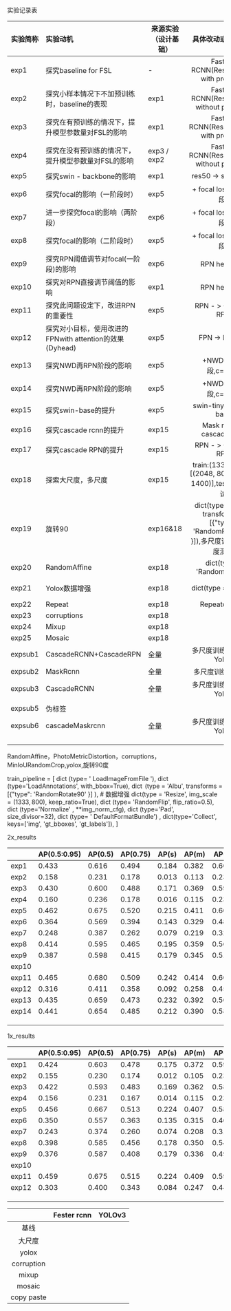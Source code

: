 实验记录表

| 实验简称 | 实验动机                                                | 来源实验（设计基础） |                      具体改动或基础结构                      | 评价指标(map)  | 附加批注 |
| -------- | :------------------------------------------------------ | -------------------- | :----------------------------------------------------------: | -------------- | -------- |
| exp1     | 探究baseline for FSL                                    | -                    |            Faster-RCNN(Res50+FPN) with pre-train             | 0.433          |          |
| exp2     | 探究小样本情况下不加预训练时，baseline的表现            | exp1                 |           Faster-RCNN(Res50+FPN) without pre-train           | 0.158          |          |
| exp3     | 探究在有预训练的情况下，提升模型参数量对FSL的影响       | exp1                 |            Faster-RCNN(Res101+FPN) with pre-train            | 0.430          |          |
| exp4     | 探究在没有预训练的情况下，提升模型参数量对FSL的影响     | exp3 / exp2          |          Faster-RCNN(Res101+FPN) without pre-train           | 0.160          |          |
| exp5     | 探究swin - backbone的影响                               | exp1                 |                      res50 -> swin_base                      | 0.462          |          |
| exp6     | 探究focal的影响（一阶段时）                             | exp5                 |                   + focal loss (仅一阶段)                    | 0.364          |          |
| exp7     | 进一步探究focal的影响（两阶段）                         | exp6                 |                   + focal loss (两个阶段)                    | 0.248          |          |
| exp8     | 探究focal的影响（二阶段时）                             | exp5                 |                   + focal loss (仅二阶段)                    | 0.414          |          |
| exp9     | 探究RPN阈值调节对focal(一阶段)的影响                    | exp6                 |                         RPN head阈值                         | 0.387          |          |
| exp10    | 探究对RPN直接调节阈值的影响                             | exp1                 |                         RPN head阈值                         | NaN            |          |
| exp11    | 探究此问题设定下，改进RPN的重要性                       | exp5                 |                     RPN - > Cascade RPN                      | 0.465          |          |
| exp12    | 探究对小目标，使用改进的FPNwith attention的效果(Dyhead) | exp5                 |                        FPN -> Dyhead                         | 0.316          |          |
| exp13    | 探究NWD再RPN阶段的影响                                  | exp5                 |                     +NWD（一阶段,c=84）                      | 0.435          |          |
| exp14    | 探究NWD再RPN阶段的影响                                  | exp5                 |                     +NWD（一阶段,c=62）                      | 0.441          |          |
| exp15    | 探究swin-base的提升                                     | exp5                 |                    swin-tiny -> swin-base                    | 0.477          | 3x       |
| exp16    | 探究cascade rcnn的提升                                  | exp15                |                  Mask rcnn -> cascade rcnn                   | 0.525          | 34epoch  |
| exp17    | 探究cascade RPN的提升                                   | exp15                |                     RPN - > Cascade RPN                      | 0.489          | 3x       |
| exp18    | 探索大尺度，多尺度                                      | exp15                | train:(1333,800)->[(2048, 800),(2048, 1400)],test多尺度测试  | 0.545          | 3x       |
| exp19    | 旋转90                                                  | exp16&18             | dict(type $=$ 'Albu', transforms $=$ [{"type": 'RandomRotate90' }]),多尺度训练和多尺度测试 | 0.540          | 3x       |
| exp20    | RandomAffine                                            | exp18                |                dict(type $=$ 'RandomAffine'),                | \              | 废弃     |
| exp21    | Yolox数据增强                                           | exp18                |                   dict(type $=$ 'Yolox'),                    | 0.547（0.552） | 3x       |
| exp22    | Repeat                                                  | exp18                |                        Repeatdataset                         |                |          |
| exp23    | corruptions                                             | exp18                |                                                              |                |          |
| exp24    | Mixup                                                   | exp18                |                                                              |                |          |
| exp25    | Mosaic                                                  | exp18                |                                                              |                |          |
| expsub1  | CascadeRCNN+CascadeRPN                                  | 全量                 |                   多尺度训练、Albu、YoloX                    |                |          |
| expsub2  | MaskRcnn                                                | 全量                 |                      多尺度训练、YoloX                       | 0.522          |          |
| expsub3  | CascadeRCNN                                             | 全量                 |                   多尺度训练、Albu、YoloX                    | 0.509          |          |
|          |                                                         |                      |                                                              |                |          |
| expsub5  | 伪标签                                                  |                      |                                                              |                |          |
| expsub6  | cascadeMaskrcnn                                         | 全量                 |                   多尺度训练、Albu、YoloX                    |                |          |
|          |                                                         |                      |                                                              |                |          |
|          |                                                         |                      |                                                              |                |          |
|          |                                                         |                      |                                                              |                |          |







RandomAffine，PhotoMetricDistortion，corruptions，MinIoURandomCrop,yolox,旋转90度

train_pipeline $=$ [
dict (type= ' LoadImageFromFile '),
dict (type='LoadAnnotations', with_bbox=True),
$\operatorname{dict}$ (type $=$ 'Albu', transforms $=$ [\{"type": 'RandomRotate90' $\}]$ ), # 数据增强
dict(type $=$ 'Resize', img_scale $=(1333,800)$, keep_ratio=True),
dict (type= 'RandomFlip', flip_ratio=0.5),
dict (type='Normalize' , **img_norm_cfg),
dict (type='Pad', size_divisor=32),
dict (type= ' DefaultFormatBundle') ,
dict(type='Collect', keys=['img', 'gt_bboxes', 'gt_labels']),
]





2x_results

|       | AP(0.5:0.95) | AP(0.5) | AP(0.75) | AP(s) | AP(m) | AP(l) |
| ----- | ------------ | ------- | -------- | ----- | ----- | ----- |
| exp1  | 0.433        | 0.616   | 0.494    | 0.184 | 0.382 | 0.600 |
| exp2  | 0.158        | 0.231   | 0.178    | 0.013 | 0.113 | 0.237 |
| exp3  | 0.430        | 0.600   | 0.488    | 0.171 | 0.369 | 0.596 |
| exp4  | 0.160        | 0.236   | 0.178    | 0.016 | 0.115 | 0.235 |
| exp5  | 0.462        | 0.675   | 0.520    | 0.215 | 0.411 | 0.606 |
| exp6  | 0.364        | 0.569   | 0.394    | 0.143 | 0.329 | 0.482 |
| exp7  | 0.248        | 0.387   | 0.262    | 0.079 | 0.219 | 0.323 |
| exp8  | 0.414        | 0.595   | 0.465    | 0.195 | 0.359 | 0.562 |
| exp9  | 0.387        | 0.598   | 0.415    | 0.179 | 0.345 | 0.510 |
| exp10 |              |         |          |       |       |       |
| exp11 | 0.465        | 0.680   | 0.509    | 0.242 | 0.414 | 0.600 |
| exp12 | 0.316        | 0.411   | 0.358    | 0.092 | 0.258 | 0.450 |
| exp13 | 0.435        | 0.659   | 0.473    | 0.232 | 0.392 | 0.562 |
| exp14 | 0.441        | 0.654   | 0.485    | 0.212 | 0.390 | 0.580 |
|       |              |         |          |       |       |       |
|       |              |         |          |       |       |       |
|       |              |         |          |       |       |       |

1x_results

|       | AP(0.5:0.95) | AP(0.5) | AP(0.75) | AP(s) | AP(m) | AP(l) |
| ----- | ------------ | ------- | -------- | ----- | ----- | ----- |
| exp1  | 0.424        | 0.603   | 0.478    | 0.175 | 0.372 | 0.594 |
| exp2  | 0.155        | 0.230   | 0.174    | 0.012 | 0.105 | 0.237 |
| exp3  | 0.422        | 0.593   | 0.483    | 0.169 | 0.362 | 0.588 |
| exp4  | 0.156        | 0.231   | 0.167    | 0.014 | 0.115 | 0.231 |
| exp5  | 0.456        | 0.667   | 0.513    | 0.224 | 0.407 | 0.588 |
| exp6  | 0.350        | 0.557   | 0.363    | 0.135 | 0.315 | 0.466 |
| exp7  | 0.243        | 0.374   | 0.260    | 0.074 | 0.208 | 0.312 |
| exp8  | 0.398        | 0.585   | 0.456    | 0.178 | 0.350 | 0.547 |
| exp9  | 0.376        | 0.587   | 0.408    | 0.179 | 0.336 | 0.492 |
| exp10 |              |         |          |       |       |       |
| exp11 | 0.459        | 0.675   | 0.515    | 0.224 | 0.409 | 0.595 |
| exp12 | 0.303        | 0.400   | 0.343    | 0.084 | 0.247 | 0.444 |
|       |              |         |          |       |       |       |
|       |              |         |          |       |       |       |
|       |              |         |          |       |       |       |



|            | Fester rcnn | YOLOv3 |
| :--------: | :---------: | :----: |
|    基线    |             |        |
|   大尺度   |             |        |
|   yolox    |             |        |
| corruption |             |        |
|   mixup    |             |        |
|   mosaic   |             |        |
| copy paste |             |        |

